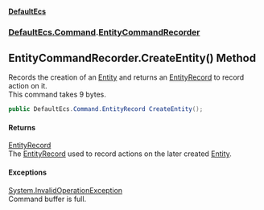 #### [DefaultEcs](./index.md 'index')
### [DefaultEcs.Command](./DefaultEcs-Command.md 'DefaultEcs.Command').[EntityCommandRecorder](./DefaultEcs-Command-EntityCommandRecorder.md 'DefaultEcs.Command.EntityCommandRecorder')
## EntityCommandRecorder.CreateEntity() Method
Records the creation of an [Entity](./DefaultEcs-Entity.md 'DefaultEcs.Entity') and returns an [EntityRecord](./DefaultEcs-Command-EntityRecord.md 'DefaultEcs.Command.EntityRecord') to record action on it.  
This command takes 9 bytes.  
```csharp
public DefaultEcs.Command.EntityRecord CreateEntity();
```
#### Returns
[EntityRecord](./DefaultEcs-Command-EntityRecord.md 'DefaultEcs.Command.EntityRecord')  
The [EntityRecord](./DefaultEcs-Command-EntityRecord.md 'DefaultEcs.Command.EntityRecord') used to record actions on the later created [Entity](./DefaultEcs-Entity.md 'DefaultEcs.Entity').  
#### Exceptions
[System.InvalidOperationException](https://docs.microsoft.com/en-us/dotnet/api/System.InvalidOperationException 'System.InvalidOperationException')  
Command buffer is full.  
